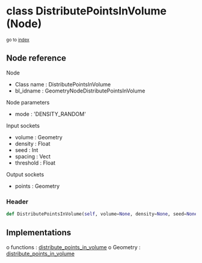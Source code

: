 # class DistributePointsInVolume (Node)

<sub>go to [index](/docs/index.md)</sub>

## Node reference

Node
 - Class name : DistributePointsInVolume
 - bl_idname : GeometryNodeDistributePointsInVolume

Node parameters
 - mode : 'DENSITY_RANDOM'

Input sockets
 - volume : Geometry
 - density : Float
 - seed : Int
 - spacing : Vect
 - threshold : Float

Output sockets
 - points : Geometry

### Header

``` python
def DistributePointsInVolume(self, volume=None, density=None, seed=None, spacing=None, threshold=None, mode='DENSITY_RANDOM', node_label=None, node_color=None):
```

## Implementations

o functions : [distribute_points_in_volume](#distribute_points_in_volume)
o Geometry : [distribute_points_in_volume](#distribute_points_in_volume) 


